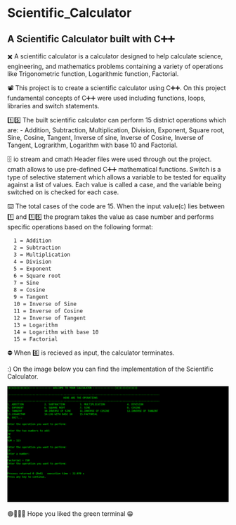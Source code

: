 # Scientific_Calculator
## A Scientific Calculator built with C➕➕

✖️ A scientific calculator is a calculator designed to help calculate science, engineering, and 
mathematics problems containing a variety of operations like Trigonometric function, Logarithmic function,
Factorial.

📽️ This project is to create a scientific calculator using C➕➕. On this project fundamental concepts of C➕➕ were used including
functions, loops, libraries and switch statements.

1️⃣5️⃣ The built scientific calculator can perform 15 distnict operations which are: - Addition, Subtraction, Multiplication, Division, Exponent, Square root, Sine, Cosine, Tangent, Inverse of sine, Inverse of Cosine, Inverse of Tangent, Lograrithm, Logarithm with base 10 and Factorial.

🗄️ io stream and cmath Header files were used through out the project. cmath allows to use pre-defined C➕➕ mathematical 
functions. Switch is a type of selective statement which allows a variable to be tested for equality against a list of values. Each 
value is called a case, and the variable being switched on is checked for each case.

⌨️ The total cases of the code are 15. When the input value(c) lies between 1️⃣ and 1️⃣5️⃣ the program
takes the value as case number and performs specific operations based on the following format:

      1 = Addition
      2 = Subtraction
      3 = Multiplication
      4 = Division    
      5 = Exponent
      6 = Square root
      7 = Sine
      8 = Cosine
      9 = Tangent
      10 = Inverse of Sine
      11 = Inverse of Cosine
      12 = Inverse of Tangent
      13 = Logarithm
      14 = Logarithm with base 10
      15 = Factorial

⛔ When 0️⃣ is recieved as input, the calculator terminates.

:) On the image below you can find the implementation of the Scientific Calculator.

![HTML Image](https://github.com/Kirubel-Eshetu/media-repo/blob/main/scientific-calculator.png)

🟢👨🏾‍💻 Hope you liked the green terminal 😁
